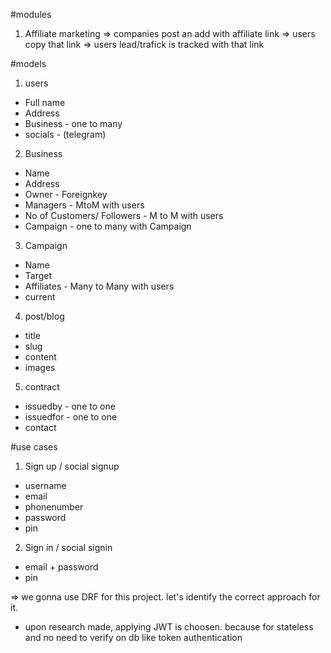 #modules
1. Affiliate marketing
=> companies post an add with affiliate link
=> users copy that link
=> users lead/trafick is tracked with that link

#models
1. users
- Full name
- Address
- Business - one to many
- socials - (telegram)

2. Business
- Name
- Address 
- Owner - Foreignkey
- Managers - MtoM with users
- No of Customers/ Followers - M to M with users
- Campaign - one to many with Campaign

3. Campaign
- Name
- Target
- Affiliates - Many to Many with users
- current 

4. post/blog
- title
- slug
- content
- images

5. contract
- issuedby - one to one
- issuedfor - one to one
- contact

#use cases
1. Sign up / social signup
- username
- email
- phonenumber
- password 
- pin

2. Sign in / social signin
- email + password
- pin

=> we gonna use DRF for this project. let's identify the correct approach for it.
- upon research made, applying JWT is choosen. because for stateless and no need to verify on db like token authentication